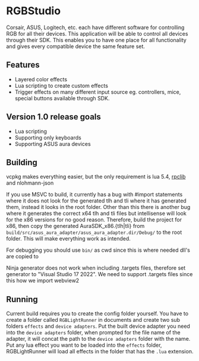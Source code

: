 # RGBStudio
Corsair, ASUS, Logitech, etc. each have different software for controlling RGB for all their devices. This application will be able to control all devices through their SDK. This enables you to have one place for all functionality and gives every compatible device the same feature set.
## Features
* Layered color effects
* Lua scripting to create custom effects
* Trigger effects on many different input source eg. controllers, mice, special buttons available through SDK.

## Version 1.0 release goals
* Lua scripting
* Supporting only keyboards
* Supporting ASUS aura devices

## Building
vcpkg makes everything easier, but the only requirement is lua 5.4, [rpclib](https://github.com/rpclib/rpclib.git) and nlohmann-json

If you use MSVC to build, it currently has a bug with #import statements where it does not look for the generated tlh and tli where it has generated them,
instead it looks in the root folder. Other than this there is another bug where it generates the correct x64 tlh and tli files but intellisense will look for the x86 versions
for no good reason. Therefore, build the project for x86, then copy the generated AuraSDK_x86.{tlh|tli} from `build/src/asus_aura_adapter/asus_aura_adapter.dir/Debug/` to the
root folder. This will make everything work as intended.

For debugging you should use `bin/` as cwd since this is where needed dll's are copied to

Ninja generator does not work when including .targets files, therefore set generator to "Visual Studio 17 2022". We need to support .targets files since this how we import webview2

## Running
Current build requires you to create the config folder yourself. You have to create a folder called `RGBLightRunner` in documents and create two sub folders `effects` and `device adapters`. 
Put the built device adapter you need into the `device adapters` folder, when prompted for the file name of the adapter, it will concat the path to the `device adapters` folder with the name.
Put any lua effect you want to be loaded into the `effects` folder, RGBLightRunner will load all effects in the folder that has the `.lua` extension.
